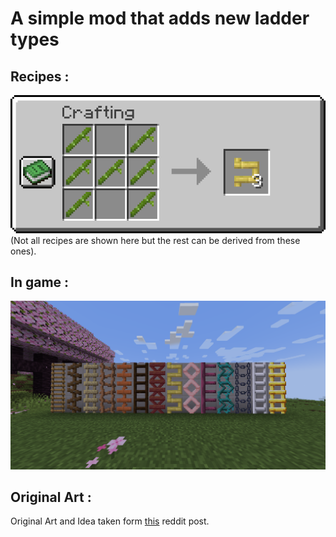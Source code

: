 # A simple mod that adds new ladder types
## Recipes : 
![Alt text](https://github.com/Loxymore/all-ladders-fabric/blob/master/images/recipes.gif?raw=true)
(Not all recipes are shown here but the rest can be derived from these ones).
## In game : 
![Alt text](https://github.com/Loxymore/all-ladders-fabric/blob/master/images/In-Game.png?raw=true)
## Original Art :
Original Art and Idea taken form [this](https://www.reddit.com/r/Minecraft/comments/17jtycy/minecraft_but_there_are_way_more_ladders_for_each/) reddit post.
